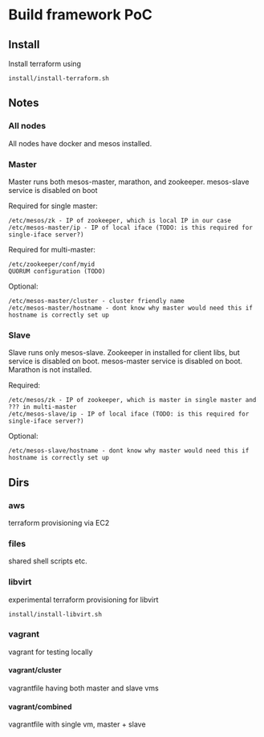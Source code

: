 # Build framework PoC
## Install
Install terraform using 

    install/install-terraform.sh

## Notes
### All nodes
All nodes have docker and mesos installed.

### Master
Master runs both mesos-master, marathon, and zookeeper.
mesos-slave service is disabled on boot

Required for single master:

    /etc/mesos/zk - IP of zookeeper, which is local IP in our case
    /etc/mesos-master/ip - IP of local iface (TODO: is this required for single-iface server?)
    
Required for multi-master:

    /etc/zookeeper/conf/myid
    QUORUM configuration (TODO)

Optional:

    /etc/mesos-master/cluster - cluster friendly name
    /etc/mesos-master/hostname - dont know why master would need this if hostname is correctly set up

### Slave
Slave runs only mesos-slave.
Zookeeper in installed for client libs, but service is disabled on boot.
mesos-master service is disabled on boot.
Marathon is not installed.

Required:

    /etc/mesos/zk - IP of zookeeper, which is master in single master and ??? in multi-master
    /etc/mesos-slave/ip - IP of local iface (TODO: is this required for single-iface server?)
    
Optional:

    /etc/mesos-slave/hostname - dont know why master would need this if hostname is correctly set up

## Dirs
### aws
terraform provisioning via EC2

### files
shared shell scripts etc.
### libvirt
experimental terraform provisioning for libvirt

    install/install-libvirt.sh
### vagrant
vagrant for testing locally
#### vagrant/cluster
vagrantfile having both master and slave vms
#### vagrant/combined
vagrantfile with single vm, master + slave
